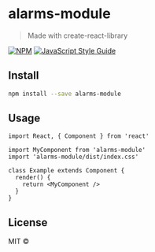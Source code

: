# alarms-module

> Made with create-react-library

[![NPM](https://img.shields.io/npm/v/alarms-module.svg)](https://www.npmjs.com/package/alarms-module) [![JavaScript Style Guide](https://img.shields.io/badge/code_style-standard-brightgreen.svg)](https://standardjs.com)

## Install

```bash
npm install --save alarms-module
```

## Usage

```tsx
import React, { Component } from 'react'

import MyComponent from 'alarms-module'
import 'alarms-module/dist/index.css'

class Example extends Component {
  render() {
    return <MyComponent />
  }
}
```

## License

MIT © [](https://github.com/)

